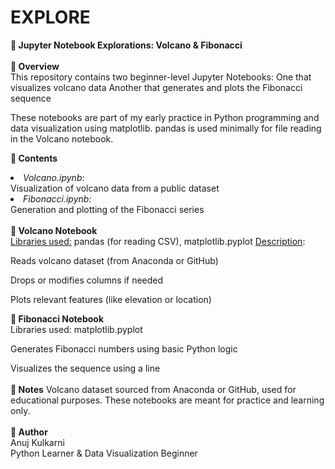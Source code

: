# EXPLORE
<b>📓 Jupyter Notebook Explorations: Volcano & Fibonacci</b>
<br><br>
<b>📝 Overview</b>
<br>
<a>This repository contains two beginner-level Jupyter Notebooks:</a>
One that visualizes volcano data
Another that generates and plots the Fibonacci sequence

These notebooks are part of my early practice in Python programming and data visualization using matplotlib. pandas is used minimally for file reading in the Volcano notebook.
<br>

<b>📁 Contents</b>
<br>
<li><i>Volcano.ipynb:</i></li> Visualization of volcano data from a public dataset

<li><i>Fibonacci.ipynb:</i></li> Generation and plotting of the Fibonacci series
<br><br>
<b>🌋 Volcano Notebook</b>
<br>
<u>Libraries used:</u> pandas (for reading CSV), matplotlib.pyplot
<u>Description</u>:

Reads volcano dataset (from Anaconda or GitHub)

Drops or modifies columns if needed

Plots relevant features (like elevation or location)

<b>🔢 Fibonacci Notebook</b>
<br>
Libraries used: matplotlib.pyplot

Generates Fibonacci numbers using basic Python logic

Visualizes the sequence using a line
<br><br>
<b>📌 Notes</b>
Volcano dataset sourced from Anaconda or GitHub, used for educational purposes.
These notebooks are meant for practice and learning only.
<br>
<br>
<b>👤 Author</b>
<br>
Anuj Kulkarni
<br>
Python Learner & Data Visualization Beginner
